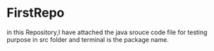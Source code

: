 # FirstRepo
in this Repository,I have attached the java srouce code file for testing purpose in src folder and terminal is the package name. 

